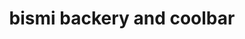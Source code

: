 ---
title: "bismi backery and coolbar"
url: /kozhikode/bismi-backery-and-coolbar/
shop: supermarket
---